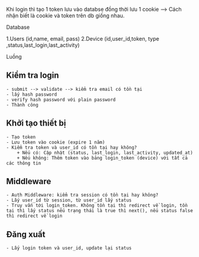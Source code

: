 Khi login thì tạo 1 token lưu vào databse đồng thời lưu 1 cookie
--> Cách nhận biết là cookie và token trên db giống nhau.

Database

1.Users (id,name, email, pass)
2.Device (id,user_id,token, type ,status,last_login,last_activity)

Luồng

## Kiểm tra login

    - submit --> validate --> kiểm tra email có tồn tại
    - lấy hash password
    - verify hash password với plain password
    - Thành công

## Khởi tạo thiết bị

    - Tạo token
    - Lưu token vào cookie (expire 1 năm)
    - Kiểm tra token và user_id có tồn tại hay không?
        + Nếu có: Cập nhật (status, last_login, last_activity, updated_at)
        + Nếu không: Thêm token vào bảng login_token (device) với tất cả các thông tin

## Middleware

    - Auth Middleware: kiểm tra session có tồn tại hay không?
    - Lấy user_id từ session, từ user_id lấy status
    - Truy vấn tới login_token. Không tồn tại thì redirect về login, tồn tại thì lấy status nếu trạng thái là true thì next(), nếu status false thì redirect về login

## Đăng xuất

    - Lấy login token và user_id, update lại status
